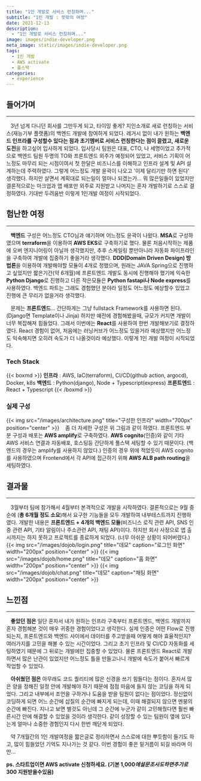 ```yaml
---
title: "1인 개발로 서비스 런칭하며..."
subtitle: "1인 개발 : 뜻밖의 여정"
date: 2021-12-13
description:
  - "1인 개발로 서비스 런칭하며..."
image: images/indie-developer.png
meta_image: static/images/indie-developer.png
tags:
  - 1인 개발
  - AWS activate
  - 풀스택
categories:
  - experience
---
```


## 들어가며

---

&nbsp;&nbsp;&nbsp;3년 넘게 다니던 회사를 그만두게 되고, 타이밍 좋게? 지인소개로 새로 런칭하는 서비스(재능기부 플랫폼)의 백엔드 개발에 참여하게 되었다. 레거시 없이 내가 원하는 **백엔드 인프라를 구성할수 있다는 점과 초기멤버로 서비스 런칭한다는 점이 끌렸고, 새로운 도전**을 하고싶어 입사하게 되었다. 입사당시 팀원은 대표, CTO, 나 세명이었고 추가적으로 백엔드 팀원 두명의 TO와 프론트엔드 외주가 예정되어 있었고, 서비스 기획이 어느정도 마무리 되는 시점이여서 첫 한달은 비즈니스를 이해하고 인프라 설계 및 API 설계하는데 주력하였다. 그렇게 어느정도 개발 윤곽이 나오고 '이제 달리기만 하면 된다' 생각했다. 하지만 살면서 계획대로 되는일이 얼마나 되겠는가... 뭐 많은일들이 있었지만 결론적으로는 마크업과 앱 배포만 외주로 지원받고 나머지는 혼자 개발하기로 스스로 결정하였다. 기대반 두려움반 이렇게 1인개발 여정이 시작되었다.

## 험난한 여정

---

&nbsp;&nbsp;&nbsp;**백엔드** 구성은 어느정도 CTO님과 얘기하며 어느정도 윤곽이 나왔다. **MSA**로 구성하였으며 **terraform**을 이용하여 **AWS EKS**로 구축하기로 했다. 물론 처음시작하는 제품에 오버 엔지니어링이 아닐까 생각했지만, 추후 스케일링 뿐만아니라 자동화 파이프라인을 구축하여 개발에 집중하기 좋을거라 생각했다. **DDD(Domain Driven Design) 방법론**을 이용하여 개발해야할 모듈이 4개로 정했으며, 원래는 JAVA Spring으로 진행하고 싶었지만 짧은기간(약 6개월)에 프론트엔드 개발도 동시에 진행해야 했기에 익숙한 **Python Django**로 진행하고 다른 작은모듈은 **Python fastapi나 Node express**를 사용하였다. 백엔드 파트는 그래도 경험했던 분야라 일정도 어느정도 예상할수 있었고 진행에 큰 무리가 없을거라 생각했다.

&nbsp;&nbsp;&nbsp;문제는 **프론트엔드**... 간단하게는 그냥 fullstack Framework를 사용하면 된다.(Django면 Template이나 Jinja) 하지만 예전에 경험해봤을때, 규모가 커지면 개발이 너무 복잡해져 힘들었다. 그래서 이번에는 **React**를 사용하여 한번 개발해보기로 결정하였다. React 경험이 없어, 처음에는 러닝커브가 어느정도 있을거라 예상했지만 어느정도 익숙해지면 오히려 속도가 더 나올것이라 예상했다. 이렇게 1인 개발 여정이 시작되었다.

### Tech Stack

{{< boxmd >}}
**인프라** : AWS, IaC(terraform), CI/CD(github action, argocd), Docker, k8s
**백엔드** : Python(django), Node + Typescript(express)
**프론트엔드** : React + Typescript
{{< /boxmd >}}

### 실제 구성

{{< img src="/images/architecture.png" title="구성한 인프라" width="700px" position="center" >}}
&nbsp;&nbsp;&nbsp;좀 더 자세한 구성은 위 그림과 같이 하였다. 프론트엔드 부분 구성과 배포는 **AWS amplify**로 구축하였다. **AWS cognito**(인증)와 같이 기타 AWS 서비스 연결과 자동배포, 호스팅등 간단하게 풀스택 세팅할 수 있기 때문이다. (백엔드의 경우는 amplify를 사용하지 않았다.) 인증의 경우 위에 적었듯이 AWS cognito를 사용하였으며 Frontend에서 각 API에 접근하기 위해 **AWS ALB path routing**을 세팅하였다.

## 결과물

---

&nbsp;&nbsp;&nbsp;3월부터 팀에 참가해서 4월부터 본격적으로 개발을 시작하였다. 결론적으로는 9월 중순에 (**총 6개월 정도 소요**)해서 요구한 기능들을 모두 개발하여 내부테스트까지 진행하였다. 개발한 내용은 **프론트엔드 + 4개의 백엔드 모듈**(비즈니스 로직 관련 API, SNS 인증 관련 API, 기타 알림이나 주소관련 API, 채팅 API)이다. 하지만 회사 사정으로 앱 출시까지는 하지 못하고 프로젝트를 종료하게 되었다. (너무 아쉬운 상황이 되어버렸다.)
{{< img src="/images/dojob/login.png" title="데모" caption="로그인 화면" width="200px" position="center" >}}
{{< img src="/images/dojob/home.png" title="데모" caption="홈 화면" width="200px" position="center" >}}
{{< img src="/images/dojob/chat.png" title="데모" caption="채팅 화면" width="200px" position="center" >}}

## 느낀점

---

&nbsp;&nbsp;&nbsp;**좋았던 점은** 일단 혼자서 내가 원하는 인프라 구축부터 프론트엔드, 백엔드 개발까지 혼자 경험해본 것이 매우 귀중한 경험이었다고 생각한다. 실제 인증은 어떤 Flow로 진행되는지, 프론트엔드와 백엔드 사이에서 데이터를 주고받을때 어떻게 해야 효율적인지? 여러가지를 고민을 해볼 수 있는 시간이었다. 그리고 초기 인프라 및 CI/CD 자동화를 세팅하였기 때문에 그 뒤로는 개발에만 집중할 수 있었다. 물론 프론트엔드 React로 개발하면서 많은 난관이 있었지만 어느정도 틀을 만들고나니 개발에 속도가 붙어서 빠르게 작업할 수 있었다.

&nbsp;&nbsp;&nbsp;**아쉬웠던 점은** 아무래도 코드 퀄리티에 많은 신경을 쓰기 힘들다는 점이다. 혼자서 많은 양을 정해진 일정 안에 개발해야 하기 때문에 점점 마음에 들지 않는 코딩을 하게 되었다. 그리고 내부에서 조언을 구하거나 도움을 받을 팀원이 없다는 점이었다. 정신없이 코딩하게 되면 어느 순간에 삽질의 순간에 빠지게 되는데, 이때 해결되지 않으면 멘붕의 순간에 빠진다. 지나고 보면 별것도 아닌데 그 순간에 누군가 같이 고민해줬다면 훨씬 빠른시간 안에 해결할 수 있었을 것이라 생각한다. 같이 성장할 수 있는 팀원이 옆에 있다는게 얼마나 소중한 경험인지 다시 한번 깨닫게 되었다.

&nbsp;&nbsp;&nbsp;약 7개월간의 1인 개발여정을 짧은글로 정리하면서 스스로에 대한 뿌듯함이 들기도 하고, 많이 힘들었던 기억도 지나가는 것 같다. 이번 경험이 좋은 밑거름이 되길 바라며 이만...

**ps. 스타트업이면 AWS activate 신청하세요. (기본 1,000$에 설문조사도 하면 추가로 300$ 지원받을수있음)**
